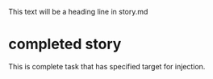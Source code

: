 This text will be a heading line in story.md

# completed story
This is complete task that has specified target for injection.